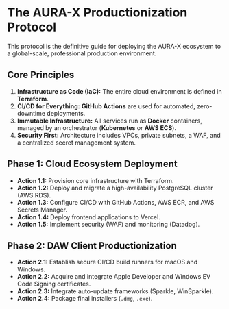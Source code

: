 # The AURA-X Productionization Protocol

This protocol is the definitive guide for deploying the AURA-X ecosystem to a global-scale, professional production environment.

## Core Principles

1.  **Infrastructure as Code (IaC):** The entire cloud environment is defined in **Terraform**.
2.  **CI/CD for Everything:** **GitHub Actions** are used for automated, zero-downtime deployments.
3.  **Immutable Infrastructure:** All services run as **Docker** containers, managed by an orchestrator (**Kubernetes** or **AWS ECS**).
4.  **Security First:** Architecture includes VPCs, private subnets, a WAF, and a centralized secret management system.

## Phase 1: Cloud Ecosystem Deployment

-   **Action 1.1:** Provision core infrastructure with Terraform.
-   **Action 1.2:** Deploy and migrate a high-availability PostgreSQL cluster (AWS RDS).
-   **Action 1.3:** Configure CI/CD with GitHub Actions, AWS ECR, and AWS Secrets Manager.
-   **Action 1.4:** Deploy frontend applications to Vercel.
-   **Action 1.5:** Implement security (WAF) and monitoring (Datadog).

## Phase 2: DAW Client Productionization

-   **Action 2.1:** Establish secure CI/CD build runners for macOS and Windows.
-   **Action 2.2:** Acquire and integrate Apple Developer and Windows EV Code Signing certificates.
-   **Action 2.3:** Integrate auto-update frameworks (Sparkle, WinSparkle).
-   **Action 2.4:** Package final installers (`.dmg`, `.exe`).